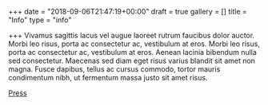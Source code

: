 +++
date = "2018-09-06T21:47:19+00:00"
draft = true
gallery = []
title = "Info"
type = "info"

+++
Vivamus sagittis lacus vel augue laoreet rutrum faucibus dolor auctor. Morbi leo risus, porta ac consectetur ac, vestibulum at eros. Morbi leo risus, porta ac consectetur ac, vestibulum at eros. Aenean lacinia bibendum nulla sed consectetur. Maecenas sed diam eget risus varius blandit sit amet non magna. Fusce dapibus, tellus ac cursus commodo, tortor mauris condimentum nibh, ut fermentum massa justo sit amet risus.

[Press](https://www.vogue.com/article/cafe-forgot-vita-haas-lucy-weisner "Vogue")